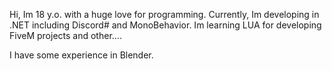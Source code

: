 Hi, Im 18 y.o. with a huge love for programming.
Currently, Im developing in .NET including Discord# and MonoBehavior.
Im learning LUA for developing FiveM projects and other....

I have some experience in Blender.

<!---
I must not fear.
fear is the mind killer.
--->
